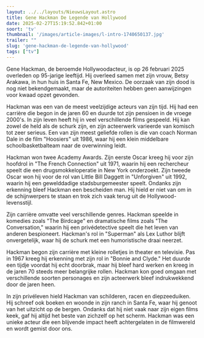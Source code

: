 ```yaml
---
layout: ../../layouts/NieuwsLayout.astro
title: Gene Hackman De Legende van Hollywood
date: 2025-02-27T15:19:52.842+01:00
soort: 'tv'
thumbnail: '/images/article-images/l-intro-1740650137.jpg'
trailer: ""
slug: 'gene-hackman-de-legende-van-hollywood'
tags: ["tv"]
---
```


Gene Hackman, de beroemde Hollywoodacteur, is op 26 februari 2025 overleden op
95-jarige leeftijd. Hij overleed samen met zijn vrouw, Betsy Arakawa, in hun
huis in Santa Fe, New Mexico. De oorzaak van zijn dood is nog niet
bekendgemaakt, maar de autoriteiten hebben geen aanwijzingen voor kwaad opzet
gevonden.

Hackman was een van de meest veelzijdige acteurs van zijn tijd. Hij had een
carrière die begon in de jaren 60 en duurde tot zijn pensioen in de vroege
2000's. In zijn leven heeft hij in veel verschillende films gespeeld. Hij kan
zowel de held als de schurk zijn, en zijn acteerwerk varieerde van komisch tot
zeer serieus. Een van zijn meest geliefde rollen is die van coach Norman Dale in
de film "Hoosiers" uit 1986, waar hij een klein middelbare schoolbasketbalteam
naar de overwinning leidt.

Hackman won twee Academy Awards. Zijn eerste Oscar kreeg hij voor zijn hoofdrol
in "The French Connection" uit 1971, waarin hij een rechercheur speelt die een
drugsmokkeloperatie in New York onderzoekt. Zijn tweede Oscar won hij voor de
rol van Little Bill Daggett in "Unforgiven" uit 1992, waarin hij een
gewelddadige stadsburgemeester speelt. Ondanks zijn erkenning bleef Hackman een
bescheiden man. Hij hield er niet van om in de schijnwerpers te staan en trok
zich vaak terug uit de Hollywood-levensstijl.

Zijn carrière omvatte veel verschillende genres. Hackman speelde in komedies
zoals "The Birdcage" en dramatische films zoals "The Conversation," waarin hij
een privédetective speelt die het leven van anderen bespioneert. Hackman's rol
in "Superman" als Lex Luthor blijft onvergetelijk, waar hij de schurk met een
humoristische draai neerzet.

Hackman begon zijn carrière met kleine rolletjes in theater en televisie. Pas in
1967 kreeg hij erkenning met zijn rol in "Bonnie and Clyde." Het duurde een
tijdje voordat hij echt doorbrak, maar hij bleef hard werken en kreeg in de
jaren 70 steeds meer belangrijke rollen. Hackman kon goed omgaan met
verschillende soorten personages en zijn acteerwerk bleef indrukwekkend door de
jaren heen.

In zijn privéleven hield Hackman van schilderen, racen en diepzeeduiken. Hij
schreef ook boeken en woonde in zijn ranch in Santa Fe, waar hij genoot van het
uitzicht op de bergen. Ondanks dat hij niet vaak naar zijn eigen films keek, gaf
hij altijd het beste van zichzelf op het scherm. Hackman was een unieke acteur
die een blijvende impact heeft achtergelaten in de filmwereld en wordt gemist
door ons.